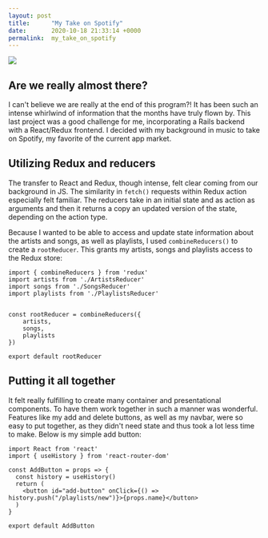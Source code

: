 ```yaml
---
layout: post
title:      "My Take on Spotify"
date:       2020-10-18 21:33:14 +0000
permalink:  my_take_on_spotify
---
```


![](https://yt3.ggpht.com/FSzSzyutwUV9B7uYCpvELTUSNhS5qmc3HqjqmJr1r14V7gKT3N5GxLWKRkdx7s_GfX52Pr7KP7Q=s900-c-k-c0x00ffffff-no-rj)

## Are we really almost there?

I can't believe we are really at the end of this program?! It has been such an intense whirlwind of information that the months have truly flown by. 
This last project was a good challenge for me, incorporating a Rails backend with a React/Redux frontend. I decided with my background in music to take on Spotify, my favorite of the current app market. 


## Utilizing Redux and reducers
The transfer to React and Redux, though intense, felt clear coming from our background in JS. The similarity in `fetch()`  requests within Redux action especially felt familiar. The reducers take in an initial state and as action as arguments and then it returns a copy an updated version of the state, depending on the action type. 


Because I wanted to be able to access and update state information about the artists and songs, as well as playlists, I used `combineReducers()` to create a `rootReducer`. This grants my artists, songs and playlists access to the Redux store: 

```
import { combineReducers } from 'redux'
import artists from './ArtistsReducer'
import songs from './SongsReducer'
import playlists from './PlaylistsReducer'


const rootReducer = combineReducers({
    artists,
    songs,
    playlists
}) 

export default rootReducer
```

## Putting it all together
It felt really fulfilling to create many container and presentational components. To have them work together in such a manner was wonderful. Features like my add and delete buttons, as well as my navbar, were so easy to put together, as they didn't need state and thus took a lot less time to make. Below is my simple add button:
```
import React from 'react'
import { useHistory } from 'react-router-dom'

const AddButton = props => {
  const history = useHistory()
  return (
    <button id="add-button" onClick={() => history.push("/playlists/new")}>{props.name}</button>
  )
}

export default AddButton
```

